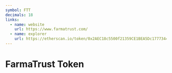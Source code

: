 ```yaml
---
symbol: FTT
decimals: 18
links:
  - name: website
    url: https://www.farmatrust.com/
  - name: explorer
    url: https://etherscan.io/token/0x2AEC18c5500f21359CE1BEA5Dc1777344dF4C0Dc
---
```


# FarmaTrust Token
